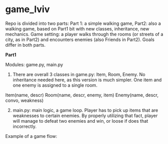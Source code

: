# game_lviv

Repo is divided into two parts: Part 1: a simple walking game, Part2: also a walking game, based on Part1 bit with new classes, inheritance, new mechanics.
Game setting: a player walks through the rooms (or streets of a city, as in Part2) and encounters enemies (also Friends in Part2). Goals differ in both parts.

**Part1**

Modules: game.py, main.py

1. There are overall 3 classes in game.py: Item, Room, Enemy. No inheritance needed here, as this version is much simpler. One item and one enemy is assigned to a single room.

  Item(name, descr)
  Room(name, descr, enemy, item)
  Enemy(name, descr, convo, weakness)
  
2. main.py: main logic, a game loop. Player has to pick up items that are weaknesses to certain enemies. By properly utilizing that fact,
player will manage to defeat two enemies and win, or loose if does that incorrectly.

Example of a game flow:




